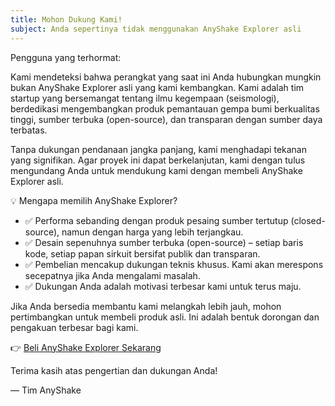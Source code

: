 ```yaml
---
title: Mohon Dukung Kami!
subject: Anda sepertinya tidak menggunakan AnyShake Explorer asli
---
```


Pengguna yang terhormat:

Kami mendeteksi bahwa perangkat yang saat ini Anda hubungkan mungkin bukan AnyShake Explorer asli yang kami kembangkan. Kami adalah tim startup yang bersemangat tentang ilmu kegempaan (seismologi), berdedikasi mengembangkan produk pemantauan gempa bumi berkualitas tinggi, sumber terbuka (open-source), dan transparan dengan sumber daya terbatas.

Tanpa dukungan pendanaan jangka panjang, kami menghadapi tekanan yang signifikan. Agar proyek ini dapat berkelanjutan, kami dengan tulus mengundang Anda untuk mendukung kami dengan membeli AnyShake Explorer asli.

💡 Mengapa memilih AnyShake Explorer?

- ✅ Performa sebanding dengan produk pesaing sumber tertutup (closed-source), namun dengan harga yang lebih terjangkau.
- ✅ Desain sepenuhnya sumber terbuka (open-source) – setiap baris kode, setiap papan sirkuit bersifat publik dan transparan.
- ✅ Pembelian mencakup dukungan teknis khusus. Kami akan merespons secepatnya jika Anda mengalami masalah.
- ✅ Dukungan Anda adalah motivasi terbesar kami untuk terus maju.

Jika Anda bersedia membantu kami melangkah lebih jauh, mohon pertimbangkan untuk membeli produk asli. Ini adalah bentuk dorongan dan pengakuan terbesar bagi kami.

👉 [Beli AnyShake Explorer Sekarang](https://anyshake.org/docs/purchase-anyshake)

Terima kasih atas pengertian dan dukungan Anda!

— Tim AnyShake
